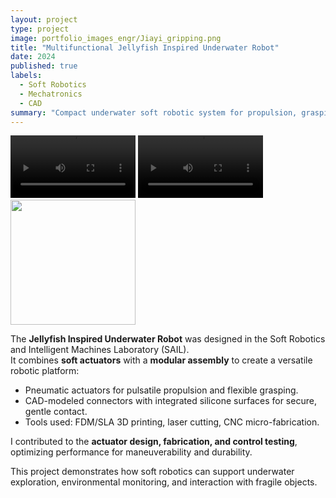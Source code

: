 ```yaml
---
layout: project
type: project
image: portfolio_images_engr/Jiayi_gripping.png
title: "Multifunctional Jellyfish Inspired Underwater Robot"
date: 2024
published: true
labels:
  - Soft Robotics
  - Mechatronics
  - CAD
summary: "Compact underwater soft robotic system for propulsion, grasping, and environmental monitoring with minimal disturbance to marine life."
---
```


<div class="text-center p-4">
  <video width="200px" controls>
    <source src="../portfolio_images_engr/jellyfish_swimming.mp4" type="video/mp4">
  </video>
  <video width="200px" controls>
    <source src="../portfolio_images_engr/gripping_underwater.mp4" type="video/mp4">
  </video>
  <img width="200px" src="../portfolio_images_engr/gipper_CAD.png" class="img-thumbnail">
</div>

The **Jellyfish Inspired Underwater Robot** was designed in the Soft Robotics and Intelligent Machines Laboratory (SAIL).  
It combines **soft actuators** with a **modular assembly** to create a versatile robotic platform:

- Pneumatic actuators for pulsatile propulsion and flexible grasping.  
- CAD-modeled connectors with integrated silicone surfaces for secure, gentle contact.  
- Tools used: FDM/SLA 3D printing, laser cutting, CNC micro-fabrication.  

I contributed to the **actuator design, fabrication, and control testing**, optimizing performance for maneuverability and durability.  

This project demonstrates how soft robotics can support underwater exploration, environmental monitoring, and interaction with fragile objects.
